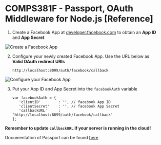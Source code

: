 # COMPS381F - Passport, OAuth Middleware for Node.js [Reference]

1. Create a Facebook App at [developer.facebook.com](https://developer.facebook.com) to obtain an **App ID** and **App Secret**

![Create a Facebook App](https://github.com/raymondwcs/oauth/blob/master/fb00.png)

2. Configure your newly created Facebook App.  Use the URL below as **Valid OAuth redirect URIs**

   ```
   http://localhost:8099/auth/facebook/callback
   ```

![Configure your Facebook App](https://github.com/raymondwcs/oauth/blob/master/fb02.png)

3. Put your App ID and App Secret into the `facebookAuth` variable
   ```
   var facebookAuth = {
      'clientID'        : '', // facebook App ID
      'clientSecret'    : '', // facebook App Secret
      'callbackURL'     : 'http://localhost:8099/auth/facebook/callback' 
   };
   ```

**Remember to update `callbackURL` if your server is running in the cloud!**

Documentation of Passport can be found [here](http://www.passportjs.org).
